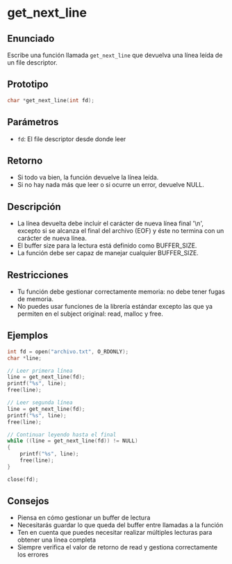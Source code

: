 # get_next_line

## Enunciado

Escribe una función llamada `get_next_line` que devuelva una línea leída de un file descriptor.

## Prototipo

```c
char *get_next_line(int fd);
```

## Parámetros

- `fd`: El file descriptor desde donde leer

## Retorno

- Si todo va bien, la función devuelve la línea leída.
- Si no hay nada más que leer o si ocurre un error, devuelve NULL.

## Descripción

- La línea devuelta debe incluir el carácter de nueva línea final '\n', excepto si se alcanza el final del archivo (EOF) y éste no termina con un carácter de nueva línea.
- El buffer size para la lectura está definido como BUFFER_SIZE.
- La función debe ser capaz de manejar cualquier BUFFER_SIZE.

## Restricciones

- Tu función debe gestionar correctamente memoria: no debe tener fugas de memoria.
- No puedes usar funciones de la librería estándar excepto las que ya permiten en el subject original: read, malloc y free.

## Ejemplos

```c
int fd = open("archivo.txt", O_RDONLY);
char *line;

// Leer primera línea
line = get_next_line(fd);
printf("%s", line);
free(line);

// Leer segunda línea
line = get_next_line(fd);
printf("%s", line);
free(line);

// Continuar leyendo hasta el final
while ((line = get_next_line(fd)) != NULL)
{
    printf("%s", line);
    free(line);
}

close(fd);
```

## Consejos

- Piensa en cómo gestionar un buffer de lectura
- Necesitarás guardar lo que queda del buffer entre llamadas a la función
- Ten en cuenta que puedes necesitar realizar múltiples lecturas para obtener una línea completa
- Siempre verifica el valor de retorno de read y gestiona correctamente los errores